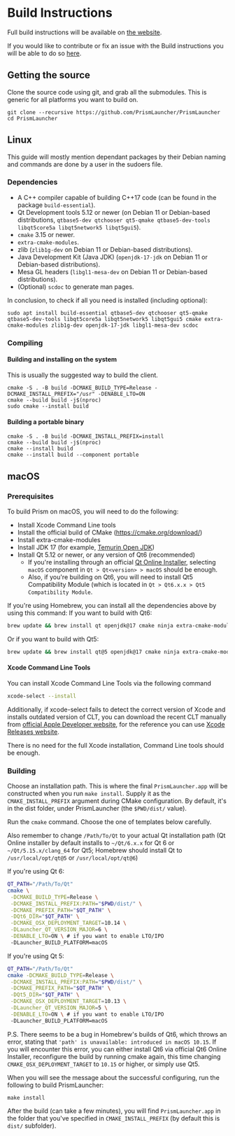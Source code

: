 # Build Instructions

Full build instructions will be available on [the website](https://prismlauncher.org/wiki/development/build-instructions/).

If you would like to contribute or fix an issue with the Build instructions you will be able to do so [here](https://github.com/PrismLauncher/website/blob/master/src/wiki/development/build-instructions.md).

## Getting the source

Clone the source code using git, and grab all the submodules. This is generic for all platforms you want to build on.
```
git clone --recursive https://github.com/PrismLauncher/PrismLauncher
cd PrismLauncher
```

## Linux

This guide will mostly mention dependant packages by their Debian naming and commands are done by a user in the sudoers file.
### Dependencies

- A C++ compiler capable of building C++17 code (can be found in the package `build-essential`).
- Qt Development tools 5.12 or newer (on Debian 11 or Debian-based distributions, `qtbase5-dev qtchooser qt5-qmake qtbase5-dev-tools libqt5core5a libqt5network5 libqt5gui5`).
- `cmake` 3.15 or newer.
- `extra-cmake-modules`.
- zlib (`zlib1g-dev` on Debian 11 or Debian-based distributions).
- Java Development Kit (Java JDK) (`openjdk-17-jdk` on Debian 11 or Debian-based distributions).
- Mesa GL headers (`libgl1-mesa-dev` on Debian 11 or Debian-based distributions).
- (Optional) `scdoc` to generate man pages.

In conclusion, to check if all you need is installed (including optional):

```
sudo apt install build-essential qtbase5-dev qtchooser qt5-qmake qtbase5-dev-tools libqt5core5a libqt5network5 libqt5gui5 cmake extra-cmake-modules zlib1g-dev openjdk-17-jdk libgl1-mesa-dev scdoc
```

### Compiling
#### Building and installing on the system
This is usually the suggested way to build the client.

```
cmake -S . -B build -DCMAKE_BUILD_TYPE=Release -DCMAKE_INSTALL_PREFIX="/usr" -DENABLE_LTO=ON
cmake --build build -j$(nproc)
sudo cmake --install build
```

#### Building a portable binary

```
cmake -S . -B build -DCMAKE_INSTALL_PREFIX=install
cmake --build build -j$(nproc)
cmake --install build
cmake --install build --component portable
```

## macOS

### Prerequisites
To build Prism on macOS, you will need to do the following:
- Install Xcode Command Line tools
- Install the official build of CMake (https://cmake.org/download/)
- Install extra-cmake-modules
- Install JDK 17 (for example, [Temurin Open JDK](https://adoptium.net/temurin/releases/?version=17))
- Install Qt 5.12 or newer, or any version of Qt6 (recommended)
  - If you're installing through an official [Qt Online Installer](https://www.qt.io/download), selecting `macOS` component in `Qt > Qt<version> > macOS` should be enough.
  - Also, if you're building on Qt6, you will need to install Qt5 Compatibility Module (which is located in `Qt > Qt6.x.x > Qt5 Compatibility Module`.

If you're using Homebrew, you can install all the dependencies above by using this command:
If you want to build with Qt6:
```sh
brew update && brew install qt openjdk@17 cmake ninja extra-cmake-modules
```
Or if you want to build with Qt5:
```sh
brew update && brew install qt@5 openjdk@17 cmake ninja extra-cmake-modules
```

#### Xcode Command Line Tools
You can install Xcode Command Line Tools via the following command
```sh
xcode-select --install
```
Additionally, if xcode-select fails to detect the correct version of Xcode and installs outdated version of CLT, you can download the recent CLT manually from [official Apple Developer website](https://developer.apple.com/download/all/?q=xcode%20command%20line%20tools), for the reference you can use [Xcode Releases website](https://xcodereleases.com/).

There is no need for the full Xcode installation, Command Line tools should be enough.
### Building
Choose an installation path.
This is where the final `PrismLauncher.app` will be constructed when you run `make install`. Supply it as the `CMAKE_INSTALL_PREFIX` argument during CMake configuration. By default, it's in the dist folder, under PrismLauncher (the `$PWD/dist/` value).

Run the `cmake` command. Choose the one of templates below carefully.

Also remember to change `/Path/To/Qt` to your actual Qt installation path (Qt Online installer by default installs to `~/Qt/6.x.x` for Qt 6 or `~/Qt/5.15.x/clang_64` for Qt5; Homebrew should install Qt to `/usr/local/opt/qt@5` or `/usr/local/opt/qt@6`)

If you're using Qt 6:
```sh
QT_PATH="/Path/To/Qt"
cmake \
 -DCMAKE_BUILD_TYPE=Release \
 -DCMAKE_INSTALL_PREFIX:PATH="$PWD/dist/" \
 -DCMAKE_PREFIX_PATH="$QT_PATH" \
 -DQt6_DIR="$QT_PATH" \
 -DCMAKE_OSX_DEPLOYMENT_TARGET=10.14 \
 -DLauncher_QT_VERSION_MAJOR=6 \
 -DENABLE_LTO=ON \ # if you want to enable LTO/IPO
 -DLauncher_BUILD_PLATFORM=macOS
```
If you're using Qt 5:
```sh
QT_PATH="/Path/To/Qt"
cmake -DCMAKE_BUILD_TYPE=Release \
 -DCMAKE_INSTALL_PREFIX:PATH="$PWD/dist/" \
 -DCMAKE_PREFIX_PATH="$QT_PATH" \
 -DQt5_DIR="$QT_PATH" \
 -DCMAKE_OSX_DEPLOYMENT_TARGET=10.13 \
 -DLauncher_QT_VERSION_MAJOR=5 \
 -DENABLE_LTO=ON \ # if you want to enable LTO/IPO
 -DLauncher_BUILD_PLATFORM=macOS
 ```
P.S. There seems to be a bug in Homebrew's builds of Qt6, which throws an error, stating that `'path' is unavailable: introduced in macOS 10.15`. If you will encounter this error, you can either install Qt6 via official Qt6 Online Installer, reconfigure the build by running cmake again, this time changing `CMAKE_OSX_DEPLOYMENT_TARGET` to `10.15` or higher, or simply use Qt5.


When you will see the message about the successful configuring, run the following to build PrismLauncher:
```
make install
```

After the build (can take a few minutes), you will find `PrismLauncher.app` in the folder that you've specified in `CMAKE_INSTALL_PREFIX` (by default this is `dist/` subfolder).
